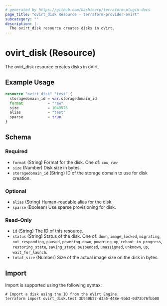 ```yaml
---
# generated by https://github.com/hashicorp/terraform-plugin-docs
page_title: "ovirt_disk Resource - terraform-provider-ovirt"
subcategory: ""
description: |-
  The ovirt_disk resource creates disks in oVirt.
---
```


# ovirt_disk (Resource)

The ovirt_disk resource creates disks in oVirt.

## Example Usage

```terraform
resource "ovirt_disk" "test" {
  storagedomain_id = var.storagedomain_id
  format           = "raw"
  size             = 1048576
  alias            = "test"
  sparse           = true
}
```

<!-- schema generated by tfplugindocs -->
## Schema

### Required

- `format` (String) Format for the disk. One of: `cow`, `raw`
- `size` (Number) Disk size in bytes.
- `storagedomain_id` (String) ID of the storage domain to use for disk creation.

### Optional

- `alias` (String) Human-readable alias for the disk.
- `sparse` (Boolean) Use sparse provisioning for disk.

### Read-Only

- `id` (String) The ID of this resource.
- `status` (String) Status of the disk. One of: `down`, `image_locked`, `migrating`, `not_responding`, `paused`, `powering_down`, `powering_up`, `reboot_in_progress`, `restoring_state`, `saving_state`, `suspended`, `unassigned`, `unknown`, `up`, `wait_for_launch`.
- `total_size` (Number) Size of the actual image size on the disk in bytes.

## Import

Import is supported using the following syntax:

```shell
# Import a disk using the ID from the oVirt Engine.
terraform import ovirt_disk.test 3b940b57-d3a5-448e-9bb3-0d73b76fbb08
```
